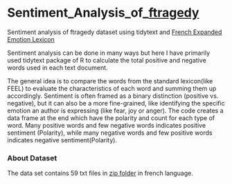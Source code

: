 # Sentiment_Analysis_of_[ftragedy](https://www.kaggle.com/sharkcpn/french-tragedies/data)
Sentiment analysis of ftragedy dataset using tidytext and [French Expanded Emotion Lexicon](http://advanse.lirmm.fr/feel.php)

Sentiment analysis can be done in many ways but here I have primarily used tidytext package of R to calculate the total positive and negative words used in each text document.

The general idea is to compare the words from the standard lexicon(like FEEL) to evaluate the characteristics of each word and summing them up accordingly. Sentiment is often framed as a binary distinction (positive vs. negative), but it can also be a more fine-grained, like identifying the specific emotion an author is expressing (like fear, joy or anger).
The code creates a data frame at the end which have the polarity and count for each type of word. Many positive words and few negative words indicates positive sentiment (Polarity), while many negative words and few positive words indicates negative sentiment(Polarity).

### About Dataset
The data set contains 59 txt files in [zip folder](https://www.kaggle.com/sharkcpn/french-tragedies/data) in french language.

